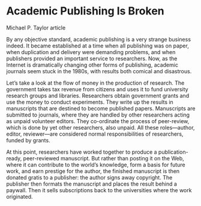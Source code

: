 # Academic Publishing Is Broken

Michael P. Taylor article

By any objective standard, academic publishing is a very strange business indeed. It became established at a time when all publishing was on paper, when duplication and delivery were demanding problems, and when publishers provided an important service to researchers. Now, as the Internet is dramatically changing other forms of publishing, academic journals seem stuck in the 1980s, with results both comical and disastrous.

Let’s take a look at the flow of money in the production of research. The government takes tax revenue from citizens and uses it to fund university research groups and libraries. Researchers obtain government grants and use the money to conduct experiments. They write up the results in manuscripts that are destined to become published papers. Manuscripts are submitted to journals, where they are handled by other researchers acting as unpaid volunteer editors. They co-ordinate the process of peer-review, which is done by yet other researchers, also unpaid. All these roles—author, editor, reviewer—are considered normal responsibilities of researchers, funded by grants.

At this point, researchers have worked together to produce a publication-ready, peer-reviewed manuscript. But rather than posting it on the Web, where it can contribute to the world’s knowledge, form a basis for future work, and earn prestige for the author, the finished manuscript is then donated gratis to a publisher: the author signs away copyright. The publisher then formats the manuscript and places the result behind a paywall. Then it sells subscriptions back to the universities where the work originated.
